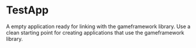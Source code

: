 TestApp
=======

A empty application ready for linking with the gameframework library.  Use a clean starting point for creating applications that use the gameframework library.